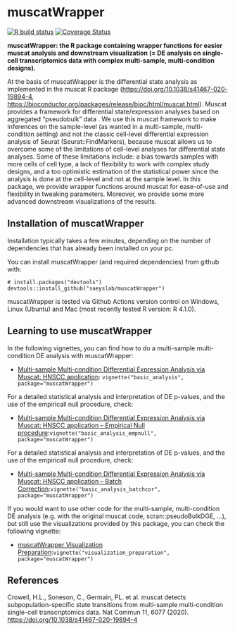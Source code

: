 <!-- README.md is generated from README.Rmd. Please edit that file -->
<!-- github markdown built using
rmarkdown::render("README.Rmd",output_format = "md_document")
-->

# muscatWrapper

<!-- badges: start -->

[![R build
status](https://github.com/saeyslab/muscatWrapper/workflows/R-CMD-check-bioc/badge.svg)](https://github.com/saeyslab/muscatWrapper/actions)
[![Coverage
Status](https://codecov.io/gh/saeyslab/muscatWrapper/branch/master/graph/badge.svg?token=VRCzhbDGBc)](https://codecov.io/gh/saeyslab/muscatWrapper)

<!-- badges: end -->

**muscatWrapper: the R package containing wrapper functions for easier
muscat analysis and downstream visualization (= DE analysis on
single-cell transcriptomics data with complex multi-sample,
multi-condition designs).**

At the basis of muscatWrapper is the differential state analysis as
implemented in the muscat R package
(<https://doi.org/10.1038/s41467-020-19894-4>,
<https://bioconductor.org/packages/release/bioc/html/muscat.html>).
Muscat provides a framework for differential state/expression analyses
based on aggregated “pseudobulk” data . We use this muscat framework to
make inferences on the sample-level (as wanted in a multi-sample,
multi-condition setting) and not the classic cell-level differential
expression analysis of Seurat (Seurat::FindMarkers), because muscat
allows us to overcome some of the limitations of cell-level analyses for
differential state analyses. Some of these limitations include: a bias
towards samples with more cells of cell type, a lack of flexibility to
work with complex study designs, and a too optimistic estimation of the
statistical power since the analysis is done at the cell-level and not
at the sample level. In this package, we provide wrapper functions
around muscat for ease-of-use and flexibility in tweaking parameters.
Moreover, we provide some more advanced downstream visualizations of the
results.

## Installation of muscatWrapper

Installation typically takes a few minutes, depending on the number of
dependencies that has already been installed on your pc.

You can install muscatWrapper (and required dependencies) from github
with:

    # install.packages("devtools")
    devtools::install_github("saeyslab/muscatWrapper")

muscatWrapper is tested via Github Actions version control on Windows,
Linux (Ubuntu) and Mac (most recently tested R version: R 4.1.0).

## Learning to use muscatWrapper

In the following vignettes, you can find how to do a multi-sample
multi-condition DE analysis with muscatWrapper:

-   [Multi-sample Multi-condition Differential Expression Analysis via
    Muscat: HNSCC application](vignettes/basic_analysis.md):
    `vignette("basic_analysis", package="muscatWrapper")`

For a detailed statistical analysis and interpretation of DE p-values,
and the use of the empiricall null procedure, check:

-   [Multi-sample Multi-condition Differential Expression Analysis via
    Muscat: HNSCC application – Empirical Null
    procedure](vignettes/basic_analysis_empnull.md):`vignette("basic_analysis_empnull", package="muscatWrapper")`

For a detailed statistical analysis and interpretation of DE p-values,
and the use of the empiricall null procedure, check:

-   [Multi-sample Multi-condition Differential Expression Analysis via
    Muscat: HNSCC application – Batch
    Correction](vignettes/basic_analysis_batchcor.md):`vignette("basic_analysis_batchcor", package="muscatWrapper")`

If you would want to use other code for the multi-sample,
multi-condition DE analysis (e.g. with the original muscat code,
scran::pseudoBulkDGE, …), but still use the visualizations provided by
this package, you can check the following vignette:

-   [muscatWrapper Visualization
    Preparation](vignettes/visualization_preparation.md):`vignette("visualization_preparation", package="muscatWrapper")`

## References

Crowell, H.L., Soneson, C., Germain, PL. et al. muscat detects
subpopulation-specific state transitions from multi-sample
multi-condition single-cell transcriptomics data. Nat Commun 11, 6077
(2020). <https://doi.org/10.1038/s41467-020-19894-4>
